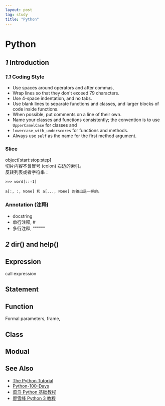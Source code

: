 ```yaml
---
layout: post
tag: study
title: "Python"
---
```


# Python


## *1* Introduction
### *1.1* Coding Style
- Use spaces around operators and after commas,
- Wrap lines so that they don't exceed 79 characters.
- Use 4-space indentation, and no tabs.
- Use blank lines to separate functions and classes, and larger blocks of code inside functions.
- When possible, put comments on a line of their own.
- Name your classes and functions consistently; the convention is to use `UpperCamelCase` for classes and
-  `lowercase_with_underscores` for functions and methods. 
-  Always use `self` as the name for the first method argument.

### Slice
object[start:stop:step]  
切片内容不含冒号 (colon) 右边的索引。  
反转列表或者字符串：
```
>>> word[::-1]
```
```
a[:, :, None] 和 a[..., None] 的输出是一样的。
```

### Annotation (注释)
- docstring
- 单行注释, #
- 多行注释, """"""


## *2* dir() and help()
## Expression
call expression

## Statement
## Function
Formal parameters,
frame,

## Class
## Modual








##  See Also
- [The Python Tutorial](https://docs.python.org/3/)
- [Python-100-Days](https://github.com/jackfrued/Python-100-Days)
- [菜鸟 Python 基础教程](https://www.runoob.com/python/python-tutorial.html)
- [廖雪峰 Python 3 教程](https://liaoxuefeng.com/books/python/introduction/index.html)